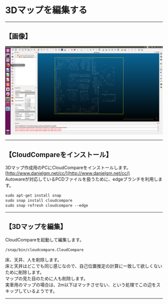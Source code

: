# 3Dマップを編集する
<hr>

## 【画像】
![](./img/cloudcompare.png)
<hr>

## 【CloudCompareをインストール】
3Dマップ作成用のPCにCloudCompareをインストールします。<br>
[http://www.danielgm.net/cc/](http://www.danielgm.net/cc/)<br>
Autowareが対応しているPCDファイルを扱うために、edgeブランチを利用します。<br>
```
sudo apt-get install snap
sudo snap install cloudcompare
sudo snap refresh cloudcompare --edge
```

<hr>

## 【3Dマップを編集】
CloudCompareを起動して編集します。<br>
```
/snap/bin/cloudcompare.CloudCompare
```
床、天井、人を削除します。<br>
床と天井はどこでも同じ感じなので、自己位置推定の計算に一致して欲しくないために削除します。<br>
マップの見た目のために人も削除します。<br>
実車用のマップの場合は、2m以下はマッチさせない、という処理でこの辺をスキップしているようです。<br>

<hr>
